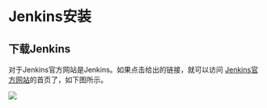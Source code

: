 # Jenkins安装

## 下载Jenkins

对于Jenkins官方网站是Jenkins。如果点击给出的链接，就可以访问 [Jenkins官方网站](https://jenkins-ci.org/)的首页了，如下图所示。

![](file:///C:\Users\tony\AppData\Roaming\Tencent\Users\596807862\QQ\WinTemp\RichOle\9$%29$34JEHINBBZ@_GE7`_ZB.png)

